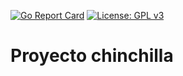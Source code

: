 [![Go Report Card](https://goreportcard.com/badge/github.com/proyecto-chaucha/chinchilla-go)](https://goreportcard.com/report/github.com/proyecto-chaucha/chinchilla-go)  [![License: GPL v3](https://img.shields.io/badge/License-GPLv3-blue.svg)](https://www.gnu.org/licenses/gpl-3.0)

# Proyecto chinchilla
